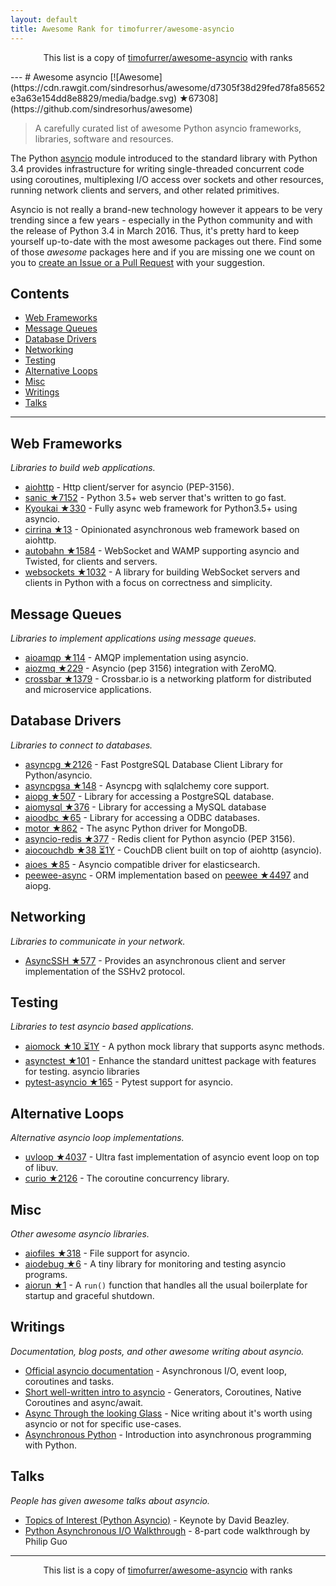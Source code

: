 ```yaml
---
layout: default
title: Awesome Rank for timofurrer/awesome-asyncio
---
```


<p align="center">
	This list is a copy of <a href="https://github.com/timofurrer/awesome-asyncio">timofurrer/awesome-asyncio</a> with ranks
</p>
---
# Awesome asyncio [![Awesome](https://cdn.rawgit.com/sindresorhus/awesome/d7305f38d29fed78fa85652e3a63e154dd8e8829/media/badge.svg) ★67308](https://github.com/sindresorhus/awesome)

> A carefully curated list of awesome Python asyncio frameworks, libraries, software and resources.

The Python [asyncio](https://docs.python.org/3/library/asyncio.html) module introduced to the standard library with Python 3.4 provides infrastructure for writing single-threaded concurrent code using coroutines, multiplexing I/O access over sockets and other resources, running network clients and servers, and other related primitives.

Asyncio is not really a brand-new technology however it appears to be very trending since a few years - especially in the Python community and with the release of Python 3.4 in March 2016. 
Thus, it's pretty hard to keep yourself up-to-date with the most awesome packages out there. 
Find some of those *awesome* packages here and if you are missing one we count on you to [create an Issue or a Pull Request](https://github.com/timofurrer/awesome-asyncio/blob/master/CONTRIBUTING.md) with your suggestion.

## Contents

* [Web Frameworks](#web-frameworks)
* [Message Queues](#message-queues)
* [Database Drivers](#database-drivers)
* [Networking](#networking)
* [Testing](#testing)
* [Alternative Loops](#alternative-loops)
* [Misc](#misc)
* [Writings](#writings)
* [Talks](#talks)

***

## Web Frameworks

*Libraries to build web applications.*

* [aiohttp](https://github.com/KeepSafe/aiohttp) - Http client/server for asyncio (PEP-3156).
* [sanic ★7152](https://github.com/channelcat/sanic) - Python 3.5+ web server that's written to go fast.
* [Kyoukai ★330](https://github.com/SunDwarf/Kyoukai) - Fully async web framework for Python3.5+ using asyncio.
* [cirrina ★13](https://github.com/neolynx/cirrina) - Opinionated asynchronous web framework based on aiohttp.
* [autobahn ★1584](https://github.com/crossbario/autobahn-python) - WebSocket and WAMP supporting asyncio and Twisted, for clients and servers.
* [websockets ★1032](https://github.com/aaugustin/websockets) - A library for building WebSocket servers and clients in Python with a focus on correctness and simplicity.

## Message Queues

*Libraries to implement applications using message queues.*

* [aioamqp ★114](https://github.com/Polyconseil/aioamqp) - AMQP implementation using asyncio.
* [aiozmq ★229](https://github.com/aio-libs/aiozmq) - Asyncio (pep 3156) integration with ZeroMQ.
* [crossbar ★1379](https://github.com/crossbario/crossbar) - Crossbar.io is a networking platform for distributed and microservice applications.

## Database Drivers

*Libraries to connect to databases.*

* [asyncpg ★2126](https://github.com/MagicStack/asyncpg) - Fast PostgreSQL Database Client Library for Python/asyncio.
* [asyncpgsa ★148](https://github.com/CanopyTax/asyncpgsa) - Asyncpg with sqlalchemy core support.
* [aiopg ★507](https://github.com/aio-libs/aiopg) - Library for accessing a PostgreSQL database.
* [aiomysql ★376](https://github.com/aio-libs/aiomysql) - Library for accessing a MySQL database
* [aioodbc ★65](https://github.com/aio-libs/aioodbc) - Library for accessing a ODBC databases.
* [motor ★862](https://github.com/mongodb/motor) - The async Python driver for MongoDB.
* [asyncio-redis ★377](https://github.com/jonathanslenders/asyncio-redis) - Redis client for Python asyncio (PEP 3156).
* [aiocouchdb ★38 ⏳1Y](https://github.com/aio-libs/aiocouchdb) - CouchDB client built on top of aiohttp (asyncio).
* [aioes ★85](https://github.com/aio-libs/aioes) - Asyncio compatible driver for elasticsearch.
* [peewee-async](https://github.com/05bit/peewee-async) - ORM implementation based on [peewee ★4497](https://github.com/coleifer/peewee) and aiopg.

## Networking

*Libraries to communicate in your network.*

* [AsyncSSH ★577](https://github.com/ronf/asyncssh) - Provides an asynchronous client and server implementation of the SSHv2 protocol.

## Testing

*Libraries to test asyncio based applications.*

* [aiomock ★10 ⏳1Y](https://github.com/nhumrich/aiomock) - A python mock library that supports async methods.
* [asynctest ★101](https://github.com/Martiusweb/asynctest) - Enhance the standard unittest package with features for testing. asyncio libraries
* [pytest-asyncio ★165](https://github.com/pytest-dev/pytest-asyncio) - Pytest support for asyncio.

## Alternative Loops

*Alternative asyncio loop implementations.*

* [uvloop ★4037](https://github.com/MagicStack/uvloop) - Ultra fast implementation of asyncio event loop on top of libuv.
* [curio ★2126](https://github.com/dabeaz/curio) - The coroutine concurrency library.

## Misc

*Other awesome asyncio libraries.*

* [aiofiles ★318](https://github.com/Tinche/aiofiles) - File support for asyncio.
* [aiodebug ★6](https://github.com/qntln/aiodebug) - A tiny library for monitoring and testing asyncio programs.
* [aiorun ★1](https://github.com/cjrh/aiorun) - A `run()` function that handles all the usual boilerplate for startup and graceful shutdown.

## Writings

*Documentation, blog posts, and other awesome writing about asyncio.*

* [Official asyncio documentation](https://docs.python.org/3/library/asyncio.html) - Asynchronous I/O, event loop, coroutines and tasks.
* [Short well-written intro to asyncio](http://masnun.com/2015/11/13/python-generators-coroutines-native-coroutines-and-async-await.html) - Generators, Coroutines, Native Coroutines and async/await.
* [Async Through the looking Glass](https://hackernoon.com/async-through-the-looking-glass-d69a0a88b661) - Nice writing about it's worth using asyncio or not for specific use-cases.
* [Asynchronous Python](https://hackernoon.com/asynchronous-python-45df84b82434) - Introduction into asynchronous programming with Python.

## Talks

*People has given awesome talks about asyncio.*

* [Topics of Interest (Python Asyncio)](https://www.youtube.com/watch?v=ZzfHjytDceU) - Keynote by David Beazley.
* [Python Asynchronous I/O Walkthrough](https://www.youtube.com/playlist?list=PLpEcQSRWP2IjVRlTUptdD05kG-UkJynQT) - 8-part code walkthrough by Philip Guo
---
<p align="center">
	This list is a copy of <a href="https://github.com/timofurrer/awesome-asyncio">timofurrer/awesome-asyncio</a> with ranks
</p>
